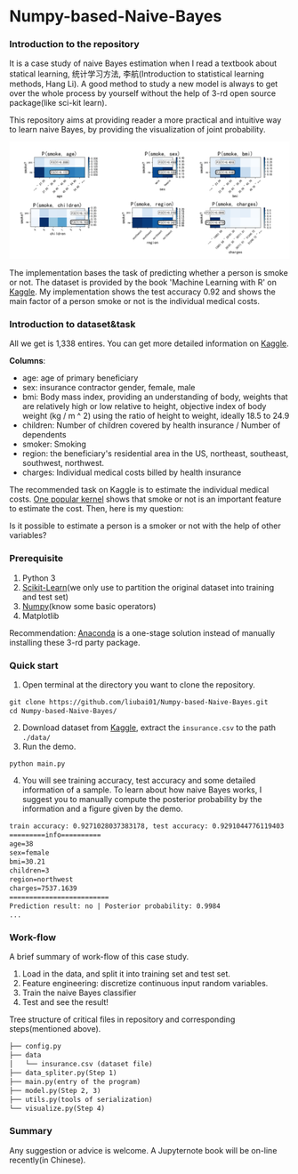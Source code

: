 # Numpy-based-Naive-Bayes
### Introduction to the repository

It is a case study of naive Bayes estimation when I read a textbook about statical learning, 统计学习方法, 李航(Introduction to statistical learning methods, Hang Li). A good method to study a new model is always to get over the whole process by yourself without the help of 3-rd open source package(like sci-kit learn). 

This repository aims at providing reader a more practical and intuitive way to learn naive Bayes, by providing the visualization of joint probability. 

![](https://github.com/liubai01/Numpy-based-Naive-Bayes/blob/master/img/joint_distribution.png)

The implementation bases the task of predicting whether a person is smoke or not. The dataset is provided by the book 'Machine Learning with R' on [Kaggle](https://www.kaggle.com/mirichoi0218/insurance).  My implementation shows the test accuracy 0.92 and shows the main factor of a person smoke or not is the individual medical costs.

### Introduction to dataset&task

All we get is 1,338 entires.  You can get more detailed information on [Kaggle](https://www.kaggle.com/mirichoi0218/insurance).

**Columns**:

- age: age of primary beneficiary 
- sex: insurance contractor gender, female, male 
- bmi: Body mass index, providing an understanding of body, weights that are relatively high or low relative to height,         objective index of body weight (kg / m ^ 2) using the ratio of height to weight, ideally 18.5 to 24.9 
- children: Number of children covered by health insurance / Number of dependents
- smoker: Smoking
- region: the beneficiary's residential area in the US, northeast, southeast, southwest, northwest.
- charges: Individual medical costs billed by health insurance

The recommended task on Kaggle is to estimate the individual medical costs. [One popular kernel](https://www.kaggle.com/grosvenpaul/regression-eda-and-statistics-tutorial) shows that smoke or not is an important feature to estimate the cost. Then, here is my question:

Is it possible to estimate a person is a smoker or not with the help of other variables?

### Prerequisite

1. Python 3
2. [Scikit-Learn](http://scikit-learn.org/stable/documentation.html)(we only use to partition the original dataset into training and test set)
3. [Numpy](http://www.numpy.org/)(know some basic operators)
4. Matplotlib

Recommendation:  [Anaconda](https://www.anaconda.com/download/) is a one-stage solution instead of manually installing these 3-rd party package.

### Quick start

1. Open terminal at the directory you want to clone the repository.

```shell
git clone https://github.com/liubai01/Numpy-based-Naive-Bayes.git
cd Numpy-based-Naive-Bayes/
```

2. Download dataset from [Kaggle](https://www.kaggle.com/mirichoi0218/insurance), extract the `insurance.csv` to the path `./data/`
3. Run the demo.

```shell
python main.py 
```

4. You will see training accuracy, test accuracy and some detailed information of a sample. To learn about how naive Bayes works, I suggest you to manually compute the posterior probability by the information and a figure given by the demo.

```
train accuracy: 0.9271028037383178, test accuracy: 0.9291044776119403
=========info==========
age=38
sex=female
bmi=30.21
children=3
region=northwest
charges=7537.1639
=========================
Prediction result: no | Posterior probability: 0.9984
...
```

### Work-flow

A brief summary of work-flow of this case study.

1. Load in the data, and split it into training set and test set.
2. Feature engineering: discretize continuous input random variables.
3. Train the naive Bayes classifier
4. Test and see the result!

Tree structure of critical files in repository and corresponding steps(mentioned above).

```
├── config.py
├── data
│   └── insurance.csv (dataset file)
├── data_spliter.py(Step 1)
├── main.py(entry of the program)
├── model.py(Step 2, 3)
├── utils.py(tools of serialization)
└── visualize.py(Step 4)
```

### Summary

Any suggestion or advice is welcome. A Jupyternote book will be on-line recently(in Chinese).